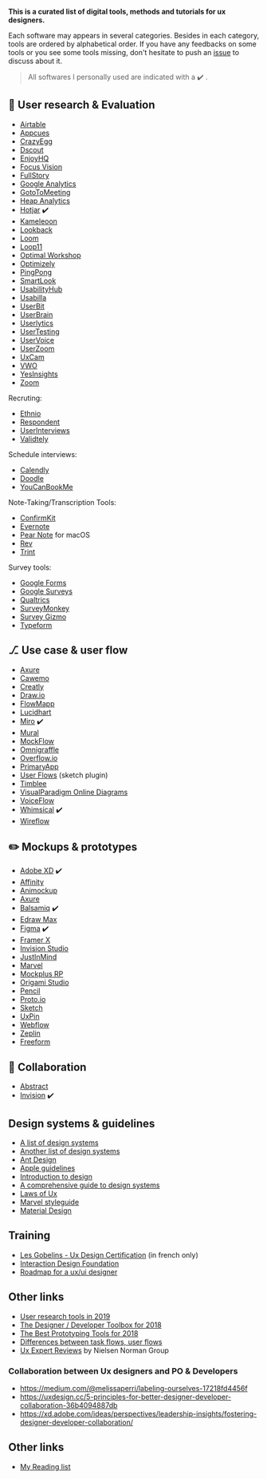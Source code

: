**This is a curated list of digital tools, methods and tutorials for ux designers.**

Each software may appears in several categories. Besides in each category, tools are ordered by alphabetical order. If you have any feedbacks on some tools or you see some tools missing, don't hesitate to push an [issue](https://github.com/friedrith/curated-list-ux-designer/issues) to discuss about it.

> All softwares I personally used are indicated with a ✔️ .

## 🔎 User research & Evaluation

- [Airtable](https://airtable.com/)
- [Appcues](https://www.appcues.com/)
- [CrazyEgg](https://www.crazyegg.com/)
- [Dscout](https://dscout.com/)
- [EnjoyHQ](https://getenjoyhq.com/)
- [Focus Vision](https://www.focusvision.com/)
- [FullStory](https://www.fullstory.com/)
- [Google Analytics](https://analytics.google.com/)
- [GotoToMeeting](https://www.gotomeeting.com/)
- [Heap Analytics](https://heapanalytics.com/)
- [Hotjar](https://www.hotjar.com/) ✔️
- [Kameleoon](https://www.kameleoon.com/fr)
- [Lookback](https://lookback.io)
- [Loom](https://www.loom.com/)
- [Loop11](https://www.loop11.com/)
- [Optimal Workshop](https://www.optimalworkshop.com/)
- [Optimizely](https://www.optimizely.com/)
- [PingPong](https://www.hellopingpong.com/)
- [SmartLook](https://www.smartlook.com/)
- [UsabilityHub](https://usabilityhub.com/)
- [Usabilla](https://usabilla.com/)
- [UserBit](https://userbitapp.com/)
- [UserBrain](https://userbrain.net/)
- [Userlytics](https://www.userlytics.com/)
- [UserTesting](https://www.usertesting.com/)
- [UserVoice](https://www.uservoice.com/)
- [UserZoom](https://www.userzoom.com/)
- [UxCam](https://uxcam.com/)
- [VWO](https://vwo.com/)
- [YesInsights](https://www.yesinsights.com/)
- [Zoom](https://zoom.us/)

Recruting:

- [Ethnio](https://ethn.io/)
- [Respondent](https://www.respondent.io/)
- [UserInterviews](https://www.userinterviews.com/)
- [Validtely](https://validately.com/)

Schedule interviews:

- [Calendly](https://calendly.com/)
- [Doodle](https://doodle.com/)
- [YouCanBookMe](https://youcanbook.me/)

Note-Taking/Transcription Tools:

- [ConfirmKit](https://www.confirmkit.com/)
- [Evernote](https://evernote.com/)
- [Pear Note](http://www.usefulfruit.com/pearnote/) for macOS
- [Rev](https://www.rev.com/)
- [Trint](https://trint.com/)

Survey tools:

- [Google Forms](https://www.google.com/forms/about/)
- [Google Surveys](https://marketingplatform.google.com/about/surveys/)
- [Qualtrics](https://www.qualtrics.com/)
- [SurveyMonkey](https://surveymonkey.com)
- [Survey Gizmo](https://www.surveygizmo.com/)
- [Typeform](https://www.typeform.com/)

## ⎇ Use case & user flow

- [Axure](https://www.axure.com/)
- [Cawemo](https://cawemo.com/)
- [Creatly](https://creately.com/)
- [Draw.io](https://www.draw.io/)
- [FlowMapp](https://flowmapp.com/)
- [Lucidhart](https://www.lucidchart.com/pages/)
- [Miro](https://miro.com/) ✔️
- [Mural](https://mural.co/)
- [MockFlow](https://www.mockflow.com/)
- [Omnigraffle](https://www.omnigroup.com/omnigraffle/)
- [Overflow.io](https://overflow.io/)
- [PrimaryApp](https://www.primary.app)
- [User Flows](https://abynim.github.io/UserFlows/) (sketch plugin)
- [Timblee](https://timblee.com/)
- [VisualParadigm Online
  Diagrams](https://online.visual-paradigm.com/fr/diagrams/features/website-user-flow-tool/)
- [VoiceFlow](https://www.voiceflow.com/)
- [Whimsical](https://whimsical.com) ✔️
- [Wireflow](http://wireflow.co)

## ✏️ Mockups & prototypes

- [Adobe XD](https://www.adobe.com/products/xd.html) ✔️
- [Affinity](https://affinity.serif.com/fr/)
- [Animockup](https://animockup.com/)
- [Axure](https://www.axure.com/)
- [Balsamiq](https://balsamiq.com/) ✔️
- [Edraw Max](https://www.edrawsoft.com/wireframe/)
- [Figma](https://www.figma.com/) ✔️
- [Framer X](https://www.framer.com/)
- [Invision Studio](https://www.invisionapp.com/studio)
- [JustInMind](https://www.justinmind.com/)
- [Marvel](https://marvelapp.com/)
- [Mockplus RP](https://www.mockplus.com/mockplus-rp)
- [Origami Studio](https://origami.design/)
- [Pencil](https://pencil.evolus.vn/)
- [Proto.io](https://proto.io/)
- [Sketch](https://www.sketch.com/)
- [UxPin](https://www.uxpin.com/)
- [Webflow](https://webflow.com/)
- [Zeplin](https://zeplin.io/)
- [Freeform](https://apps.apple.com/fr/app/freeform/id6443742539)

## 🤝 Collaboration

- [Abstract](https://www.abstract.com/)
- [Invision](https://www.invisionapp.com/) ✔️

## Design systems & guidelines

- [A list of design systems](https://designsystemsrepo.com/design-systems)
- [Another list of design systems](https://www.designerlynx.co/design-systems)
- [Ant Design](https://ant.design/)
- [Apple guidelines](https://developer.apple.com/design/)
- [Introduction to
  design](https://www.designbetter.co/design-systems-handbook/introducing-design-systems)
- [A comprehensive guide to design systems](https://www.invisionapp.com/inside-design/guide-to-design-systems/)
- [Laws of Ux](https://lawsofux.com/)
- [Marvel styleguide](https://marvelapp.com/styleguide/overview/introduction)
- [Material Design](https://material.io/design/)

## Training

- [Les Gobelins - Ux Design
  Certification](https://www.gobelins.fr/formation/mc11-ux-design-certification-gobelins)
  (in french only)
- [Interaction Design Foundation](https://www.interaction-design.org/)
- [Roadmap for a ux/ui designer](https://github.com/togiberlin/ui-ux-designer-roadmap)

## Other links

- [User research tools in 2019](https://www.userinterviews.com/ux-research-field-guide-chapter/user-research-tools)
- [The Designer / Developer Toolbox for 2018](https://blog.prototypr.io/the-designer-developer-toolbox-for-2018-10395afb4e07)
- [The Best Prototyping Tools for 2018](https://www.awwwards.com/the-best-prototyping-tools-for-2018.html)
- [Differences between task flows, user flows](https://careerfoundry.com/en/blog/ux-design/what-are-user-flows/)
- [Ux Expert Reviews](https://www.nngroup.com/articles/ux-expert-reviews/) by Nielsen Norman Group

### Collaboration between Ux designers and PO & Developers

- https://medium.com/@melissaperri/labeling-ourselves-17218fd4456f
- https://uxdesign.cc/5-principles-for-better-designer-developer-collaboration-36b4094887db
- https://xd.adobe.com/ideas/perspectives/leadership-insights/fostering-designer-developer-collaboration/

## Other links

- [My Reading list](./reading-list.md)

